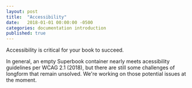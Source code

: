 ```yaml
---
layout: post
title:  "Accessibility"
date:   2018-01-01 00:00:00 -0500
categories: documentation introduction
published: true
---
```


Accessibility is critical for your book to succeed.

In general, an empty Superbook container nearly meets acessibility guidelines per WCAG 2.1 (2018), but there are still some challenges of longform that remain unsolved. We're working on those potential issues at the moment.
